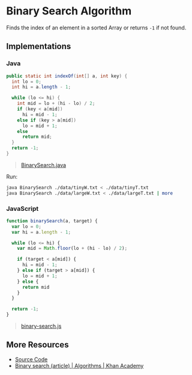 # Binary Search Algorithm

Finds the index of an element in a sorted Array or returns `-1` if not found.

## Implementations

### Java

```java
public static int indexOf(int[] a, int key) {
  int lo = 0;
  int hi = a.length - 1;

  while (lo <= hi) {
    int mid = lo + (hi - lo) / 2;
    if (key < a[mid])
      hi = mid - 1;
    else if (key > a[mid])
      lo = mid + 1;
    else
      return mid;
  }
  return -1;
}
```

> [BinarySearch.java](./BinarySearch.java)

Run:

```sh
java BinarySearch ./data/tinyW.txt < ./data/tinyT.txt
java BinarySearch ./data/largeW.txt < ./data/largeT.txt | more
```

### JavaScript

```js
function binarySearch(a, target) {
  var lo = 0;
  var hi = a.length - 1;

  while (lo <= hi) {
    var mid = Math.floor(lo + (hi - lo) / 2);

    if (target < a[mid]) {
      hi = mid - 1;
    } else if (target > a[mid]) {
      lo = mid + 1;
    } else {
      return mid
    }
  }

  return -1;
}
```

> [binary-search.js](./binary-search.js)

## More Resources

* [Source Code](https://algs4.cs.princeton.edu/11model/BinarySearch.java.html)
* [Binary search (article) | Algorithms | Khan Academy](https://www.khanacademy.org/computing/computer-science/algorithms/binary-search/a/binary-search)